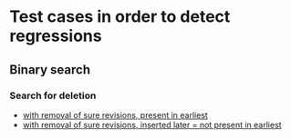 # Test cases in order to detect regressions
## Binary search
### Search for deletion
* [with removal of sure revisions, present in earliest](http://wikipedia.ramselehof.de/wikiblame.php?user_lang=de&lang=de&project=wikipedia&article=Europ%C3%A4ischer_Stabilit%C3%A4tsmechanismus&needle=eraltet%7Cseit%3D2013%7Cdes+Artikels%7CHat+d&skipversions=0&ignorefirst=0&limit=500&offtag=21&offmon=10&offjahr=2017&searchmethod=int&order=desc&binary_search_inverse=on&force_wikitags=on&user=)
* [with removal of sure revisions, inserted later = not present in earliest](http://wikipedia.ramselehof.de/wikiblame.php?user_lang=ru&lang=ru&project=wikipedia&article=%D0%A3%D1%87%D0%B0%D1%81%D1%82%D0%BD%D0%B8%D0%BA%3AJack_who_built_the_house%2Fcopy_wikilinks.js&needle=refactor&skipversions=0&ignorefirst=0&limit=100&offtag=25&offmon=4&offjahr=2016&searchmethod=int&order=desc&binary_search_inverse=on&user=)
